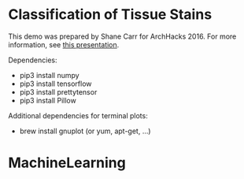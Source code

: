 Classification of Tissue Stains
===============================

This demo was prepared by Shane Carr for ArchHacks 2016.  For more information, see [this presentation](https://docs.google.com/presentation/d/1dFckNy5cX30jyR-xMBNz4qJk3HfXt5WL0ZkdfSm1nhU/edit?usp=sharing).

Dependencies:

- pip3 install numpy
- pip3 install tensorflow
- pip3 install prettytensor
- pip3 install Pillow

Additional dependencies for terminal plots:

- brew install gnuplot  (or yum, apt-get, …)
# MachineLearning
